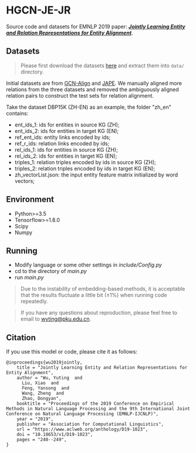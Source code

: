 # HGCN-JE-JR

Source code and datasets for EMNLP 2019 paper: ***[Jointly Learning Entity and Relation Representations for Entity Alignment](https://arxiv.org/pdf/1909.09317.pdf)***.

## Datasets

> Please first download the datasets [here](https://drive.google.com/open?id=1mfaeLXdqFnOHLYBXiTHWI7MLwtfTgPYQ) and extract them into `data/` directory.

Initial datasets are from [GCN-Align](https://github.com/1049451037/GCN-Align) and [JAPE](https://github.com/nju-websoft/JAPE).
We manually aligned more relations from the three datasets and removed the ambiguously aligned relation pairs to construct the test sets for relation alignment.

Take the dataset DBP15K (ZH-EN) as an example, the folder "zh_en" contains:
* ent_ids_1: ids for entities in source KG (ZH);
* ent_ids_2: ids for entities in target KG (EN);
* ref_ent_ids: entity links encoded by ids;
* ref_r_ids: relation links encoded by ids;
* rel_ids_1: ids for entities in source KG (ZH);
* rel_ids_2: ids for entities in target KG (EN);
* triples_1: relation triples encoded by ids in source KG (ZH);
* triples_2: relation triples encoded by ids in target KG (EN);
* zh_vectorList.json: the input entity feature matrix initialized by word vectors;

## Environment

* Python>=3.5
* Tensorflow>=1.8.0
* Scipy
* Numpy

## Running

* Modify language or some other settings in *include/Config.py*
* cd to the directory of *main.py*
* run *main.py*

> Due to the instability of embedding-based methods, it is acceptable that the results fluctuate a little bit (±1%) when running code repeatedly.

> If you have any questions about reproduction, please feel free to email to wyting@pku.edu.cn.

## Citation

If you use this model or code, please cite it as follows:
```
@inproceedings{wu2019jointly,
    title = "Jointly Learning Entity and Relation Representations for Entity Alignment",
    author = "Wu, Yuting  and
      Liu, Xiao  and
      Feng, Yansong  and
      Wang, Zheng  and
      Zhao, Dongyan",
    booktitle = "Proceedings of the 2019 Conference on Empirical Methods in Natural Language Processing and the 9th International Joint Conference on Natural Language Processing (EMNLP-IJCNLP)",
    year = "2019",
    publisher = "Association for Computational Linguistics",
    url = "https://www.aclweb.org/anthology/D19-1023",
    doi = "10.18653/v1/D19-1023",
    pages = "240--249",
}
```
